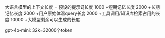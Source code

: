 大语言模型的上下文长度 =
预设的提示词长度 1000
+短期记忆长度 2000
+长期记忆长度 2000
+用户原始体温query长度 2000
+工具调用/知识库检索占用的长度 10000
+大模型剩余可以生成的长度

gpt-4o-mini: 32k=32000个token
